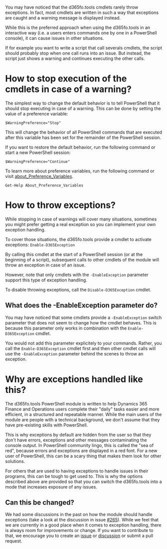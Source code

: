 You may have noticed that the d365fo.tools cmdlets rarely throw exceptions. In fact, most cmdlets are written in such a way that exceptions are caught and a warning message is displayed instead.

While this is the preferred approach when using the d365fo.tools in an interactive way (i.e. a users enters commands one by one in a PowerShell console), it can cause issues in other situations.

If for example you want to write a script that call severals cmdlets, the script should probably stop when one call runs into an issue. But instead, the script just shows a warning and continues executing the other calls.

# How to stop execution of the cmdlets in case of a warning?

The simplest way to change the default behavior is to tell PowerShell that it should stop executing in case of a warning. This can be done by setting the value of a preference variable:
```
$WarningPreference="Stop"
```

This will change the behavior of all PowerShell commands that are executed after this variable has been set for the remainder of the PowerShell session.

If you want to restore the default behavior, run the following command or start a new PowerShell session:
```
$WarningPreference="Continue"
```

To learn more about preference variables, run the following command or visit [about_Preference_Variables](https://docs.microsoft.com/en-us/powershell/module/microsoft.powershell.core/about/about_preference_variables).
```
Get-Help About_Preference_Variables
```

# How to throw exceptions?

While stopping in case of warnings will cover many situations, sometimes you might prefer getting a real exception so you can implement your own exception handling. 

To cover those situations, the d365fo.tools provide a cmdlet to activate exceptions: `Enable-D365Exception`

By calling this cmdlet at the start of a PowerShell session (or at the beginning of a script), subsequent calls to other cmdlets of the module will throw an exception in case of an issue.

However, note that only cmdlets with the `-EnableException` parameter support this type of exception handling.

To disable throwing exceptions, call the `Disable-D365Exception` cmdlet.

## What does the -EnableException parameter do?

You may have noticed that some cmdlets provide a `-EnableException` switch parameter that does not seem to change how the cmdlet behaves. This is because this parameter only works in combination with the `Enable-D365Exception` cmdlet. 

You would not add this parameter explicitely to your commands. Rather, you call the `Enable-D365Exception` cmdlet first and then other cmdlet calls will use the `-EnableException` parameter behind the scenes to throw an exception.

# Why are exceptions handled like this?

The d365fo.tools PowerShell module is written to help Dynamics 365 Finance and Operations users complete their "daily" tasks easier and more efficient, in a structured and repeatable manner. While the main users of the module are people with a technical background, we don't assume that they have pre-existing skills with PowerShell.

This is why exceptions by default are hidden from the user so that they don't have errors, exceptions and other messages contaminating the console output. In PowerShell community lingo, this is called the "sea of red", because errors and exceptions are displayed in a red font. For a new user of PowerShell, this can be a scary thing that makes them look for other solutions.

For others that are used to having exceptions to handle issues in their programs, this can be tough to get used to. This is why the options described above are provided so that you can switch the d365fo.tools into a mode that increases exposure of any issues.

## Can this be changed?

We had some discussions in the past on how the module should handle exceptions (take a look at the discussion in issue [#265](https://github.com/d365collaborative/d365fo.tools/issues/265)). While we feel that we are currently in a good place when it comes to exception handling, there is always room for improvements or change. If you want to contribute to that, we encourage you to create an [issue](https://github.com/d365collaborative/d365fo.tools/issues) or [discussion](https://github.com/d365collaborative/d365fo.tools/discussions) or submit a pull request.